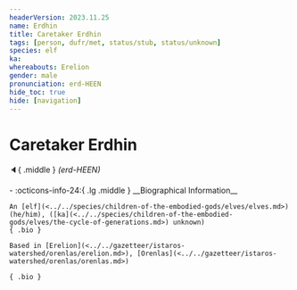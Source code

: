 ```yaml
---
headerVersion: 2023.11.25
name: Erdhin
title: Caretaker Erdhin
tags: [person, dufr/met, status/stub, status/unknown]
species: elf
ka:
whereabouts: Erelion
gender: male
pronunciation: erd-HEEN
hide_toc: true
hide: [navigation]
---
```

# Caretaker Erdhin
:speaker:{ .middle } *(erd-HEEN)*  
<div class="grid cards ext-narrow-margin ext-one-column" markdown>
- :octicons-info-24:{ .lg .middle } __Biographical Information__

    An [elf](<../../species/children-of-the-embodied-gods/elves/elves.md>) (he/him), ([ka](<../../species/children-of-the-embodied-gods/elves/the-cycle-of-generations.md>) unknown)  
    { .bio }

    Based in [Erelion](<../../gazetteer/istaros-watershed/orenlas/erelion.md>), [Orenlas](<../../gazetteer/istaros-watershed/orenlas/orenlas.md>)
</div>


    { .bio }

</div>

